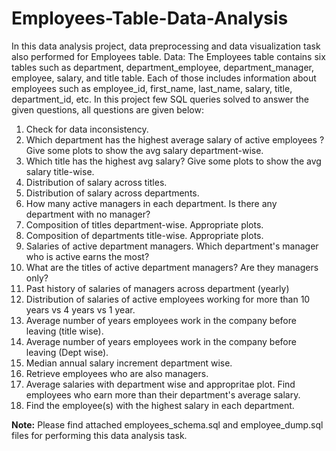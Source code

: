 # Employees-Table-Data-Analysis
In this data analysis project, data preprocessing and data visualization task also performed for Employees table.
Data: The Employees table contains six tables such as department, department_employee, department_manager, employee, salary, and title table. Each of those includes information about employees such as employee_id, first_name, last_name, salary, title, department_id, etc.
In this project few SQL queries solved to answer the given questions, all questions are given below:

1. Check for data inconsistency.
2. Which department has the highest average salary of active employees ? Give some plots to show the avg salary department-wise.
3. Which title has the highest avg salary? Give some plots to show the avg salary title-wise.
4. Distribution of salary across titles.
5. Distribution of salary across departments.
6. How many active managers in each department. Is there any department with no manager?
7. Composition of titles department-wise. Appropriate plots.
8. Composition of departments title-wise. Appropriate plots.
9. Salaries of active department managers. Which department's manager who is active earns the most?
10. What are the titles of active department managers? Are they managers only?
11. Past history of salaries of managers across department (yearly)
12. Distribution of salaries of active employees working for more than 10 years vs 4 years vs 1 year.
13. Average number of years employees work in the company before leaving (title wise).
14. Average number of years employees work in the company before leaving (Dept wise).
15. Median annual salary increment department wise.
16. Retrieve employees who are also managers.
17. Average salaries with department wise and appropritae plot. Find employees who earn more than their department's average salary.
18. Find the employee(s) with the highest salary in each department.

**Note:** Please find attached employees_schema.sql and employee_dump.sql files for performing this data analysis task.
